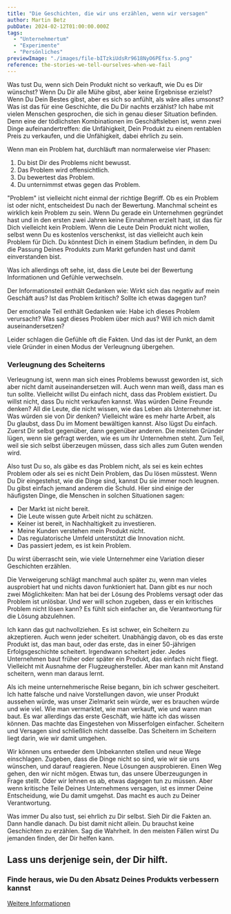 ```yaml
---
title: "Die Geschichten, die wir uns erzählen, wenn wir versagen"
author: Martin Betz
pubDate: 2024-02-12T01:00:00.000Z
tags:
  - "Unternehmertum"
  - "Experimente"
  - "Persönliches"
previewImage: "./images/file-bITzkiUdsRr9618NyO6PEfsx-5.png"
reference: the-stories-we-tell-ourselves-when-we-fail
---
```


Was tust Du, wenn sich Dein Produkt nicht so verkauft, wie Du es Dir wünschst? Wenn Du Dir alle Mühe gibst, aber keine Ergebnisse erzielst? Wenn Du Dein Bestes gibst, aber es sich so anfühlt, als wäre alles umsonst? Was ist das für eine Geschichte, die Du Dir nachts erzählst? Ich habe mit vielen Menschen gesprochen, die sich in genau dieser Situation befinden. Denn eine der tödlichsten Kombinationen im Geschäftsleben ist, wenn zwei Dinge aufeinandertreffen: die Unfähigkeit, Dein Produkt zu einem rentablen Preis zu verkaufen, und die Unfähigkeit, dabei ehrlich zu sein.

Wenn man ein Problem hat, durchläuft man normalerweise vier Phasen:

1. Du bist Dir des Problems nicht bewusst.
2. Das Problem wird offensichtlich.
3. Du bewertest das Problem.
4. Du unternimmst etwas gegen das Problem.

"Problem" ist vielleicht nicht einmal der richtige Begriff. Ob es ein Problem ist oder nicht, entscheidest Du nach der Bewertung. Manchmal scheint es wirklich kein Problem zu sein. Wenn Du gerade ein Unternehmen gegründet hast und in den ersten zwei Jahren keine Einnahmen erzielt hast, ist das für Dich vielleicht kein Problem. Wenn die Leute Dein Produkt nicht wollen, selbst wenn Du es kostenlos verschenkst, ist das vielleicht auch kein Problem für Dich. Du könntest Dich in einem Stadium befinden, in dem Du die Passung Deines Produkts zum Markt gefunden hast und damit einverstanden bist.

Was ich allerdings oft sehe, ist, dass die Leute bei der Bewertung Informationen und Gefühle verwechseln.

Der Informationsteil enthält Gedanken wie: Wirkt sich das negativ auf mein Geschäft aus? Ist das Problem kritisch? Sollte ich etwas dagegen tun?

Der emotionale Teil enthält Gedanken wie: Habe ich dieses Problem verursacht? Was sagt dieses Problem über mich aus? Will ich mich damit auseinandersetzen?

Leider schlagen die Gefühle oft die Fakten. Und das ist der Punkt, an dem viele Gründer in einen Modus der Verleugnung übergehen.

### Verleugnung des Scheiterns

Verleugnung ist, wenn man sich eines Problems bewusst geworden ist, sich aber nicht damit auseinandersetzen will. Auch wenn man weiß, dass man es tun sollte. Vielleicht willst Du einfach nicht, dass das Problem existiert. Du willst nicht, dass Du nicht verkaufen kannst. Was würden Deine Freunde denken? All die Leute, die nicht wissen, wie das Leben als Unternehmer ist. Was würden sie von Dir denken? Vielleicht wäre es mehr harte Arbeit, als Du glaubst, dass Du im Moment bewältigen kannst. Also lügst Du einfach. Zuerst Dir selbst gegenüber, dann gegenüber anderen. Die meisten Gründer lügen, wenn sie gefragt werden, wie es um ihr Unternehmen steht. Zum Teil, weil sie sich selbst überzeugen müssen, dass sich alles zum Guten wenden wird.

Also tust Du so, als gäbe es das Problem nicht, als sei es kein echtes Problem oder als sei es nicht Dein Problem, das Du lösen müsstest. Wenn Du Dir eingestehst, wie die Dinge sind, kannst Du sie immer noch leugnen. Du gibst einfach jemand anderem die Schuld. Hier sind einige der häufigsten Dinge, die Menschen in solchen Situationen sagen:

- Der Markt ist nicht bereit.
- Die Leute wissen gute Arbeit nicht zu schätzen.
- Keiner ist bereit, in Nachhaltigkeit zu investieren.
- Meine Kunden verstehen mein Produkt nicht.
- Das regulatorische Umfeld unterstützt die Innovation nicht.
- Das passiert jedem, es ist kein Problem.

Du wirst überrascht sein, wie viele Unternehmer eine Variation dieser Geschichten erzählen.

Die Verweigerung schlägt manchmal auch später zu, wenn man vieles ausprobiert hat und nichts davon funktioniert hat. Dann gibt es nur noch zwei Möglichkeiten: Man hat bei der Lösung des Problems versagt oder das Problem ist unlösbar. Und wer will schon zugeben, dass er ein kritisches Problem nicht lösen kann? Es fühlt sich einfacher an, die Verantwortung für die Lösung abzulehnen.

Ich kann das gut nachvollziehen. Es ist schwer, ein Scheitern zu akzeptieren. Auch wenn jeder scheitert. Unabhängig davon, ob es das erste Produkt ist, das man baut, oder das erste, das in einer 50-jährigen Erfolgsgeschichte scheitert. Irgendwann scheitert jeder. Jedes Unternehmen baut früher oder später ein Produkt, das einfach nicht fliegt. Vielleicht mit Ausnahme der Flugzeughersteller. Aber man kann mit Anstand scheitern, wenn man daraus lernt.

Als ich meine unternehmerische Reise begann, bin ich schwer gescheitert. Ich hatte falsche und naive Vorstellungen davon, wie unser Produkt aussehen würde, was unser Zielmarkt sein würde, wer es brauchen würde und wie viel. Wie man vermarktet, wie man verkauft, wie und wann man baut. Es war allerdings das erste Geschäft, wie hätte ich das wissen können. Das machte das Eingestehen von Misserfolgen einfacher. Scheitern und Versagen sind schließlich nicht dasselbe. Das Scheitern im Scheitern liegt darin, wie wir damit umgehen.

Wir können uns entweder dem Unbekannten stellen und neue Wege einschlagen. Zugeben, dass die Dinge nicht so sind, wie wir sie uns wünschen, und darauf reagieren. Neue Lösungen ausprobieren. Einen Weg gehen, den wir nicht mögen. Etwas tun, das unsere Überzeugungen in Frage stellt. Oder wir lehnen es ab, etwas dagegen tun zu müssen. Aber wenn kritische Teile Deines Unternehmens versagen, ist es immer Deine Entscheidung, wie Du damit umgehst. Das macht es auch zu Deiner Verantwortung.

Was immer Du also tust, sei ehrlich zu Dir selbst. Sieh Dir die Fakten an. Dann handle danach. Du bist damit nicht allein. Du brauchst keine Geschichten zu erzählen. Sag die Wahrheit. In den meisten Fällen wirst Du jemanden finden, der Dir helfen kann.

## Lass uns derjenige sein, der Dir hilft.

### Finde heraus, wie Du den Absatz Deines Produkts verbessern kannst

[Weitere Informationen](/leistungen/mastering-jobs-to-be-done-online-workshop/)